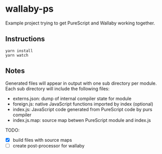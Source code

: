# wallaby-ps

Example project trying to get PureScript and Wallaby working together.

## Instructions

```
yarn install
yarn watch
```

## Notes

Generated files will appear in output with one sub directory per module.
Each sub directory will include the following files:
- externs.json: dump of internal compiler state for module
- foreign.js: native JavaScript functions imported by index (optional)
- index.js: JavaScript code generated from PureScript code by purs compiler
- index.js.map: source map betwen PureScript module and index.js

TODO:
- [x] build files with source maps
- [ ] create post-processor for wallaby
